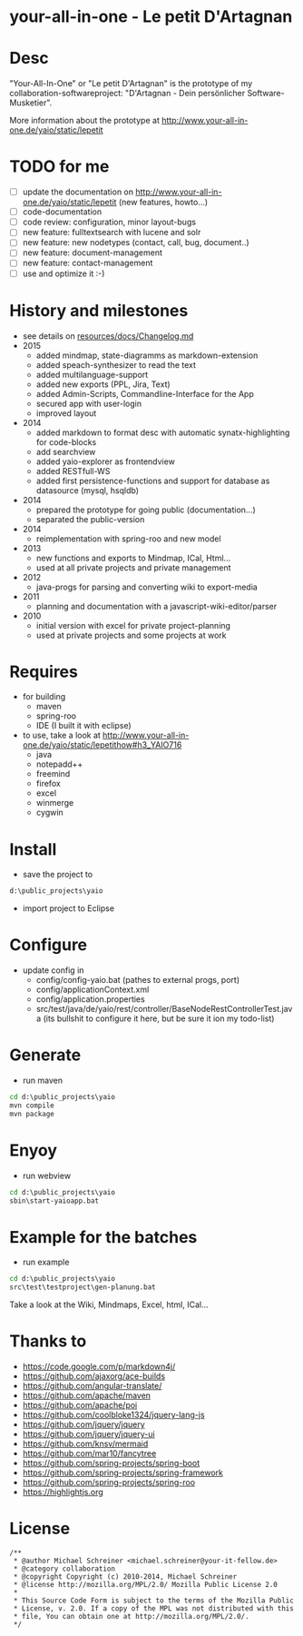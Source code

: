 your-all-in-one - Le petit D'Artagnan
=====================

# Desc
"Your-All-In-One" or "Le petit D'Artagnan" is the prototype of my 
collaboration-softwareproject: "D'Artagnan - Dein persönlicher Software-Musketier".

More information about the prototype at http://www.your-all-in-one.de/yaio/static/lepetit 

# TODO for me
- [ ] update the documentation on http://www.your-all-in-one.de/yaio/static/lepetit  (new features, howto...)
- [ ] code-documentation
- [ ] code review: configuration, minor layout-bugs
- [ ] new feature: fulltextsearch with lucene and solr
- [ ] new feature: new nodetypes (contact, call, bug, document..)
- [ ] new feature: document-management
- [ ] new feature: contact-management
- [ ] use and optimize it :-)

# History and milestones
- see details on [resources/docs/Changelog.md](resources/docs/Changelog.md)
- 2015
   - added mindmap, state-diagramms as markdown-extension
   - added speach-synthesizer to read the text
   - added multilanguage-support
   - added new exports (PPL, Jira, Text)
   - added Admin-Scripts, Commandline-Interface for the App
   - secured app with user-login 
   - improved layout 
- 2014
   - added markdown to format desc with automatic synatx-highlighting for code-blocks
   - add searchview
   - added yaio-explorer as frontendview
   - added RESTfull-WS
   - added first persistence-functions and support for database as datasource (mysql, hsqldb)
- 2014 
   - prepared the prototype for going public (documentation...) 
   - separated the public-version
- 2014 
   - reimplementation with spring-roo and new model 
- 2013
   - new functions and exports to Mindmap, ICal, Html...
   - used at all private projects and private management
- 2012
   - java-progs for parsing and converting wiki to export-media
- 2011
   - planning and documentation with a javascript-wiki-editor/parser
- 2010
   - initial version with excel for private project-planning
   - used at private projects and some projects at work

# Requires
- for building
   - maven
   - spring-roo
   - IDE (I built it with eclipse)
- to use, take a look at http://www.your-all-in-one.de/yaio/static/lepetithow#h3_YAIO716
   - java
   - notepadd++
   - freemind
   - firefox
   - excel
   - winmerge
   - cygwin

# Install
- save the project to 
```bat
d:\public_projects\yaio
```

- import project to Eclipse

# Configure
- update config in 
   - config/config-yaio.bat (pathes to external progs, port)
   - config/applicationContext.xml
   - config/application.properties
   - src/test/java/de/yaio/rest/controller/BaseNodeRestControllerTest.java (its bullshit to configure it here, but be sure it ion my todo-list)

# Generate
- run maven 
```bat
cd d:\public_projects\yaio
mvn compile
mvn package
```

# Enyoy
- run webview
```bat
cd d:\public_projects\yaio
sbin\start-yaioapp.bat
```

# Example for the batches
- run example 
```bat
cd d:\public_projects\yaio
src\test\testproject\gen-planung.bat
```
Take a look at the Wiki, Mindmaps, Excel, html, ICal...

# Thanks to
- https://code.google.com/p/markdown4j/
- https://github.com/ajaxorg/ace-builds
- https://github.com/angular-translate/
- https://github.com/apache/maven
- https://github.com/apache/poi
- https://github.com/coolbloke1324/jquery-lang-js
- https://github.com/jquery/jquery
- https://github.com/jquery/jquery-ui
- https://github.com/knsv/mermaid
- https://github.com/mar10/fancytree
- https://github.com/spring-projects/spring-boot
- https://github.com/spring-projects/spring-framework
- https://github.com/spring-projects/spring-roo
- https://highlightjs.org
 

# License
```
/**
 * @author Michael Schreiner <michael.schreiner@your-it-fellow.de>
 * @category collaboration
 * @copyright Copyright (c) 2010-2014, Michael Schreiner
 * @license http://mozilla.org/MPL/2.0/ Mozilla Public License 2.0
 *
 * This Source Code Form is subject to the terms of the Mozilla Public
 * License, v. 2.0. If a copy of the MPL was not distributed with this
 * file, You can obtain one at http://mozilla.org/MPL/2.0/.
 */
```